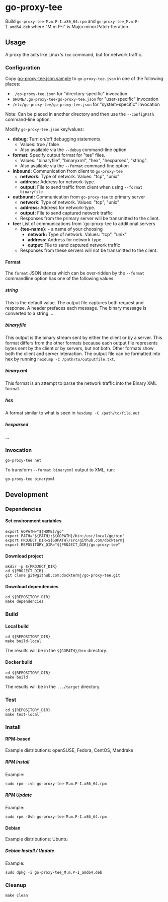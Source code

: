# go-proxy-tee

Build `go-proxy-tee-M.m.P-I.x86_64.rpm`
and   `go-proxy-tee_M.m.P-I_amd64.deb`
where "M.m.P-I" is Major.minor.Patch-Iteration.

## Usage

A proxy the acts like Linux's `tee` command, but for network traffic.

### Configuration

Copy
[go-proxy-tee.json.sample](https://github.com/docktermj/go-proxy-tee/blob/master/go-proxy-tee.json.sample)
to `go-proxy-tee.json`
in one of the following places:

- `./go-proxy-tee.json`  for "directory-specific" invocation
- `$HOME/.go-proxy-tee/go-proxy-tee.json` for "user-specific" invocation
- `/etc/go-proxy-tee/go-proxy-tee.json` for "system-specific" invocation

Note: Can be placed in another directory and then use the `--configPath` command-line option.

Modify `go-proxy-tee.json` key/values:

- **debug:** Turn on/off debugging statements.
  - Values: true / false
  - Also available via the `--debug` command-line option
- **format:** Specify output format for "tee" files.
  - Values: "binaryfile", "binaryxml", "hex", "hexparsed", "string".
  - Also available via the `--format` command-line option
- **inbound:** Communication from client to `go-proxy-tee`
  - **network:** Type of network. Values: "tcp", "unix"
  - **address:** Address for network-type.
  - **output:** File to send traffic from client when using `--format binaryfile`
- **outbound:** Communication from `go-proxy-tee` to primary server
  - **network:** Type of network. Values: "tcp", "unix"
  - **address:** Address for network-type.
  - **output:** File to send captured network traffic
  - Responses from the primary server will be transmitted to the client.
- **tee:** List of communications from `go-proxy-tee to additional servers
  - **{tee-name}:** - a name of your choosing
    - **network:** Type of network. Values: "tcp", "unix"
    - **address:** Address for network-type.
    - **output:** File to send captured network traffic
  - Responses from these servers will not be transmitted to the client.

#### Format

The `format` JSON stanza which can be over-ridden by the `--format` commandline option has one of the following values.

##### string

This is the default value.
The output file captures both request and response.
A header prefaces each message.
The binary message is converted to a string.
...

##### binaryfile

This output is the binary stream sent by either the client or by a server.
This format differs from the other formats because each output file represents
bytes sent by the client or by servers, but not both.
Other formats show both the client and server interaction.
The output file can be formatted into hex by running `hexdump -C /path/to/outputfile.txt`.

##### binaryxml

This format is an attempt to parse the network traffic into the Binary XML format.

##### hex

A format similar to what is seen in `hexdump -C /path/to/file.out`

##### hexparsed

...

### Invocation

```console
go-proxy-tee net
```

To transform `--format binaryxml` output to XML, run:

```console
go-proxy-tee binaryxml
```

## Development

### Dependencies

#### Set environment variables

```console
export GOPATH="${HOME}/go"
export PATH="${PATH}:${GOPATH}/bin:/usr/local/go/bin"
export PROJECT_DIR=${GOPATH}/src/github.com/docktermj
export REPOSITORY_DIR="${PROJECT_DIR}/go-proxy-tee"
```

#### Download project

```console
mkdir -p ${PROJECT_DIR}
cd ${PROJECT_DIR}
git clone git@github.com:docktermj/go-proxy-tee.git
```

#### Download dependencies

```console
cd ${REPOSITORY_DIR}
make dependencies
```

### Build

#### Local build

```console
cd ${REPOSITORY_DIR}
make build-local
```

The results will be in the `${GOPATH}/bin` directory.

#### Docker build

```console
cd ${REPOSITORY_DIR}
make build
```

The results will be in the `.../target` directory.

### Test

```console
cd ${REPOSITORY_DIR}
make test-local
```

### Install

#### RPM-based

Example distributions: openSUSE, Fedora, CentOS, Mandrake

##### RPM Install

Example:

```console
sudo rpm -ivh go-proxy-tee-M.m.P-I.x86_64.rpm
```

##### RPM Update

Example:

```console
sudo rpm -Uvh go-proxy-tee-M.m.P-I.x86_64.rpm
```

#### Debian

Example distributions: Ubuntu

##### Debian Install / Update

Example:

```console
sudo dpkg -i go-proxy-tee_M.m.P-I_amd64.deb
```

### Cleanup

```console
make clean
```
